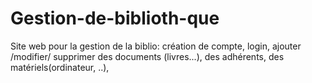# Gestion-de-biblioth-que
Site web pour la gestion de la biblio: création de compte, login, ajouter /modifier/ supprimer des documents (livres...), des adhérents, des matériels(ordinateur, ..),  

